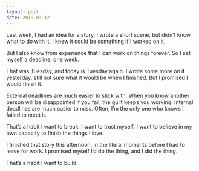 ```yaml
---
layout: post
date: 2019-03-12
---
```


Last week, I had an idea for a story. I wrote a short scene, but didn’t know what to do with it. I knew it could be something if I worked on it. 

But I also know from experience that I can work on things forever. So I set myself a deadline: one week. 

That was Tuesday, and today is Tuesday again. I wrote some more on it yesterday, still not sure what it would be when I finished. But I promised I would finish it.

External deadlines are much easier to stick with. When you know another person will be disappointed if you fail, the guilt keeps you working. Internal deadlines are much easier to miss. Often, I’m the only one who knows I failed to meet it.

That’s a habit I want to break. I want to trust myself. I want to believe in my own capacity to finish the things I love. 

I finished that story this afternoon, in the literal moments before I had to leave for work. I promised myself I’d do the thing, and I did the thing. 

That’s a habit I want to build.
